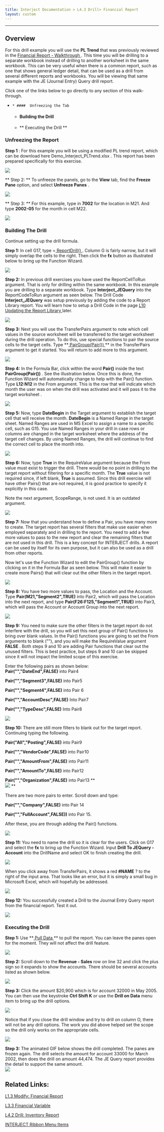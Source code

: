 ```yaml
---
title: Interject Documentation > L4.3 Drill> Financial Report
layout: custom
---
```

* * *

##  **Overview**

For this drill example you will use the **PL Trend** that was previously reviewed in the [ Financial Report - Walkthrough ](/wAbout/Financial-Report_128091561.html) . This time you will be drilling to a separate workbook instead of drilling to another worksheet in the same workbook. This can be very useful when there is a common report, such as one that shows general ledger detail, that can be used as a drill from several different reports and workbooks. You will be viewing that same example with the JE  (Journal Entry)  Query drill report. 

Click one of the links below to  go directly to any section of this walk-through. 

  *     * ####  Unfreezing the Tab 

    * ####  Building the Drill 

    * ** Executing the Drill  **



###  Unfreezing the Report 

**Step 1** : For this example you will be using a modified PL trend report, which can be download here Demo_Interject_PLTrend.xlsx . This report has been prepared specifically for this exercise. 

![](attachments/128409219/129338926.png)

  


** Step 2:  ** To unfreeze the panels, go to the **View** tab, find the **Freeze Pane** option, and select **Unfreeze Panes** . 

![](attachments/128409219/129339008.png)

  


** Step 3:  ** For this example, type in **7002** for the location in M21. And type **2002-05** for the month in cell M22. 

![](attachments/128409219/129734953.png)

  


###  Building The Drill 

Continue setting up the drill formula. 

**Step 1:** In cell G17, type =[ ReportDrill() ](/wIndex/61702556.html) . Column G is fairly narrow, but it will simply overlap the cells to the right. Then click the **fx** button as illustrated below to bring up the Function Wizard. 

![](attachments/128409219/129340426.png)

  


**Step 2:** In previous drill exercises you have used the ReportCellToRun argument. That is only for drilling within the same workbook. In this example you are drilling to a separate workbook. Type **Interject_JEQuery** into the ReportCodeToRun argument as seen below. The Drill Code **Interject_JEQuery** was setup previously by adding the code to a Report Library report. You will learn how to setup a Drill Code in the page [ L10 Updating the Report Library ](/wGetStarted/L10-Updating-the-Report-Library_62849583.html) later. 

![](attachments/128409219/129367151.png)

  


**Step 3:** Next you will use the  TransferPairs argument to note which cell values in the source worksheet will be transferred to the target worksheet during the drill operation. To do this, use special functions to pair the source cells to the target cells. Type  **[ PairGroup(Pair()) ](/wIndex/81756186.html) ** in the TransferPairs argument to get it started. You will return to add more to this argument. 

![](attachments/128409219/129734523.png)

  


**Step 4:** In the Formula Bar, click within the word **Pair()** inside the text **PairGroup(Pair())** . See the illustration below. Once this is done, the Function Wizard will automatically change to help with the Pair() function. Type **L12:N12** in the From argument. This is the row that will indicate which month the user was on when the drill was activated and it will pass it to the target worksheet  . 

![](attachments/128409219/129734553.png)

  


**Step 5:** Now, type **DateBegin** in the Target argument to establish the target cell that will receive the month. **DateBegin** is a Named Range in the target sheet. Named Ranges are used in MS Excel to assign a name to a specific cell, such as G15. You use Named Ranges in your drill in case rows or columns are changed in the target worksheet where the address of the target cell changes. By using Named Ranges, the drill will continue to find the correct cell to place the month into. 

![](attachments/128409219/129354351.png)

  


**Step 6:** Now, type **True** in the RequireValue argument because the From value must exist to trigger the drill. There would be no point in drilling to the target report without filtering for a specific month. The **True** value is not required since, if left blank, **True** is assumed. Since this drill exercise will have other Pairs() that are not required, it is good practice to specify it explicitly in this case. 

Note the next argument, ScopeRange, is not used. It is an outdated argument. 

![](attachments/128409219/129354615.png)

  


**Step 7:** Now that you understand how to define a Pair, you have many more to create. The target report has several filters that make use easier when employed separately and in drilling to the report. You need to add a few more values to pass to the new report and clear the remaining filters that are not used in this drill. This is a key concept for INTERJECT drills. A report can be used by itself for its own purpose, but it can also be used as a drill from other reports. 

Now let's use the Function Wizard to edit the PairGroup() function by clicking on it in the Formula Bar as seen below. This will make it easier to create more Pairs() that will clear out the other filters in the target report. 

![](attachments/128409219/129354915.png)

  


**Step 8:** You have two more values to pass, the Location and the Account. Type **Pair(M21,"Segment2",TRUE)** into Pair2, which will pass the Location into the next report, and type **Pair(F26:F125,"Segment1",TRUE)** into Pair3, which will pass the Account or Account Group into the next report. 

![](attachments/128409219/129355415.png)

  


**Step 9:** You need to make sure the other filters in the target report do not interfere with the drill, so you will set this next group of Pair() functions to bring over blank values. In the Pair() functions you are going to set the From arguments to blank (""), and you will make the RequireValue argument **FALSE** . Both steps 9 and 10 are adding Pair functions that clear out the unused filters. This is best practice, but steps 9 and 10 can be skipped since it will not impact the limited scope of this exercise. 

Enter the following pairs as shown below:   
**Pair("","DateEnd",FALSE)** into Pair4 

**Pair("","Segment3",FALSE)** into Pair5 

**Pair("","Segment4",FALSE)** into Pair 6 

**Pair("","AccountDesc",FALSE)** Into Pair7 

**Pair("","TypeDesc",FALSE)** Into Pair8 

![](attachments/128409219/129356073.png)

  


**Step 10:** There are still more filters to blank out for the target report. Continuing typing the following. 

**Pair("All","Posting",FALSE)** into Pair9 

**Pair("","VendorCode",FALSE)** into Pair10 

**Pair("","AmountFrom",FALSE)** into Pair11 

**Pair("","AmountTo",FALSE)** into Pair12 

**Pair("","Organization",FALSE)** into Pair13 **  
![](attachments/128409219/129356730.png) **

  


There are two more pairs to enter. Scroll down and type: 

**Pair("","Company",FALSE)** into Pair 14 

**Pair("","FullAccount",FALSE))** into Pair 15. 

After these, you are through adding the Pair() functions. 

![](attachments/128409219/129356814.png)

  


**Step 11:** You need to name the drill so it is clear for the users. Click on G17 and select the **fx** to bring up the Function Wizard. Input **Drill To JEQuery - Account** into the DrillName and select OK to finish creating the drill. 

![](attachments/128409219/129356913.png)

  


When you click away from TransferPairs, it shows a red **#NAME** ? to the right of the input area. That looks like an error, but it is simply a small bug in Microsoft Excel, which will hopefully be addressed. 

![](attachments/128409219/129357549.png)

  


**Step 12:** You successfully created a Drill to the Journal Entry Query report from the financial report. Test it out. 

![](attachments/128409219/129356993.png)

###  Executing the Drill 

**Step 1:** Use **[ Pull Data ](/wPortal/INTERJECT-Ribbon-Menu-Items_83689479.html) ** to pull the report. You can leave the panes open for the moment. They will not affect the drill feature. 

![](attachments/128409219/129434635.png)

  


**Step 2:** Scroll down to the **Revenue - Sales** row on line 32 and click the plus sign so it expands to show the accounts. There should be several accounts listed as shown below. 

![](attachments/128409219/129367046.png)

  


**Step 3:** Click the amount $20,900 which is for account 32000 in May 2005. You can then use the keystroke **Ctrl Shift K** or use the **Drill on Data** menu item to bring up the drill options. 

![](attachments/128409219/129434695.png)

  


Notice that if you close the drill window and try to drill on column O, there will not be any drill options. The work you did above helped set the scope so the drill only works on the appropriate cells. 

![](attachments/128409219/129434726.png)

  


**Step 3:** The animated GIF below shows the drill completed. The panes are frozen again. The drill selects the amount for account 33000 for March 2002, then does the drill on amount 44,474. The JE Query report provides the detail to support the same amount.   
![](attachments/128409219/129357088.gif)

  


##  Related Links: 

[ L1.3 Modify: Financial Report ](/wGetStarted/128429053.html)

[ L3.3 Financial Variable ](/wGetStarted/L3.3-Financial-Variable_128421724.html)

[ L4.2 Drill: Inventory Report ](/wGetStarted/128409138.html)

[ INTERJECT Ribbon Menu Items ](INTERJECT-Ribbon-Menu-Items_83689479.html)
